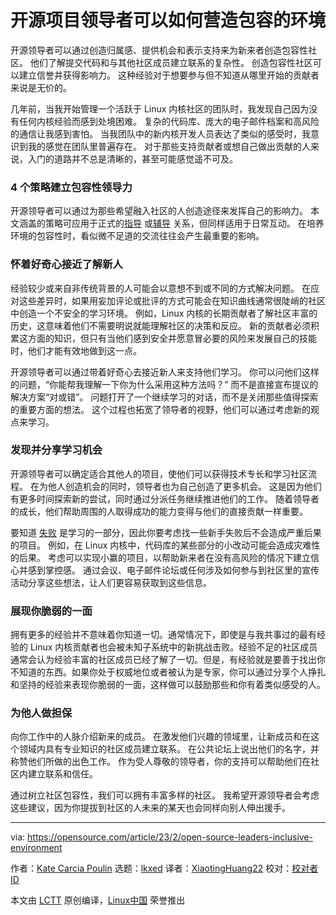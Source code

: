 [#]: subject: "How open source leaders can foster an inclusive environment"
[#]: via: "https://opensource.com/article/23/2/open-source-leaders-inclusive-environment"
[#]: author: "Kate Carcia Poulin https://opensource.com/users/kcarcia"
[#]: collector: "lkxed"
[#]: translator: "XiaotingHuang22"
[#]: reviewer: " "
[#]: publisher: " "
[#]: url: " "

开源项目领导者可以如何营造包容的环境
======

开源领导者可以通过创造归属感、提供机会和表示支持来为新来者创造包容性社区。 他们了解提交代码和与其他社区成员建立联系的复杂性。 创造包容性社区可以建立信誉并获得影响力。 这种经验对于想要参与但不知道从哪里开始的贡献者来说是无价的。

几年前，当我开始管理一个活跃于 Linux 内核社区的团队时，我发现自己因为没有任何内核经验而感到处境困难。 复杂的代码库、庞大的电子邮件档案和高风险的通信让我感到害怕。 当我团队中的新内核开发人员表达了类似的感受时，我意识到我的感觉在团队里普遍存在。 对于那些支持贡献者或想自己做出贡献的人来说，入门的道路并不总是清晰的，甚至可能感觉遥不可及。

### 4 个策略建立包容性领导力

开源领导者可以通过为那些希望融入社区的人创造途径来发挥自己的影响力。 本文涵盖的策略可应用于正式的[指导][1] 或[辅导][2] 关系，但同样适用于日常互动。 在培养环境的包容性时，看似微不足道的交流往往会产生最重要的影响。

### 怀着好奇心接近了解新人

经验较少或来自非传统背景的人可能会以意想不到或不同的方式解决问题。 在应对这些差异时，如果用妄加评论或批评的方式可能会在知识曲线通常很陡峭的社区中创造一个不安全的学习环境。 例如，Linux 内核的长期贡献者了解社区丰富的历史，这意味着他们不需要明说就能理解社区的决策和反应。 新的贡献者必须积累这方面的知识，但只有当他们感到安全并愿意冒必要的风险来发展自己的技能时，他们才能有效地做到这一点。

开源领导者可以通过带着好奇心去接近新人来支持他们学习。 你可以问他们这样的问题，“你能帮我理解一下你为什么采用这种方法吗？” 而不是直接宣布提议的解决方案“对或错”。 问题打开了一个继续学习的对话，而不是关闭那些值得探索的重要方面的想法。 这个过程也拓宽了领导者的视野，他们可以通过考虑新的观点来学习。

### 发现并分享学习机会

开源领导者可以确定适合其他人的项目，使他们可以获得技术专长和学习社区流程。 在为他人创造机会的同时，领导者也为自己创造了更多机会。 这是因为他们有更多时间探索新的尝试，同时通过分派任务继续推进他们的工作。 随着领导者的成长，他们帮助周围的人取得成功的能力变得与他们的直接贡献一样重要。

要知道 [失败][3] 是学习的一部分，因此你要考虑找一些新手失败后不会造成严重后果的项目。 例如，在 Linux 内核中，代码库的某些部分的小改动可能会造成灾难性的后果。 考虑可以实现小赢的项目，以帮助新来者在没有高风险的情况下建立信心并感到掌控感。 通过会议、电子邮件论坛或任何涉及如何参与到社区里的宣传活动分享这些想法，让人们更容易获取到这些信息。

### 展现你脆弱的一面

拥有更多的经验并不意味着你知道一切。通常情况下，即使是与我共事过的最有经验的 Linux 内核贡献者也会被未知子系统中的新挑战击败。经验不足的社区成员通常会认为经验丰富的社区成员已经了解了一切。但是，有经验就是要善于找出你不知道的东西。如果你处于权威地位或者被认为是专家，你可以通过分享个人挣扎和坚持的经验来表现你脆弱的一面，这样做可以鼓励那些和你有着类似感受的人。

### 为他人做担保

向你工作中的人脉介绍新来的成员。 在激发他们兴趣的领域里，让新成员和在这个领域内具有专业知识的社区成员建立联系。 在公共论坛上说出他们的名字，并称赞他们所做的出色工作。 作为受人尊敬的领导者，你的支持可以帮助他们在社区内建立联系和信任。

通过树立社区包容性，我们可以拥有丰富多样的社区。 我希望开源领导者会考虑这些建议，因为你提拔到社区的人未来的某天也会同样向别人伸出援手。

--------------------------------------------------------------------------------

via: https://opensource.com/article/23/2/open-source-leaders-inclusive-environment

作者：[Kate Carcia Poulin][a]
选题：[lkxed][b]
译者：[XiaotingHuang22](https://github.com/XiaotingHuang22)
校对：[校对者ID](https://github.com/校对者ID)

本文由 [LCTT](https://github.com/LCTT/TranslateProject) 原创编译，[Linux中国](https://linux.cn/) 荣誉推出

[a]: https://opensource.com/users/kcarcia
[b]: https://github.com/lkxed
[1]: https://opensource.com/article/22/8/mentoring-power-multiplier
[2]: https://enterprisersproject.com/article/2021/4/it-leadership-how-to-coach?intcmp=7013a000002qLH8AAM
[3]: https://opensource.com/article/20/11/normalize-failure
